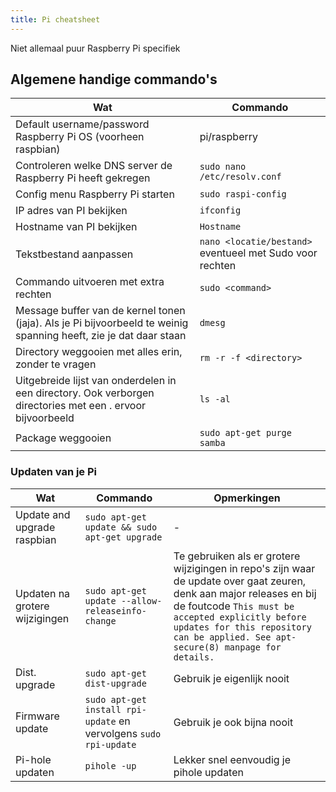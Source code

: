 ```yaml
---
title: Pi cheatsheet
---
```


Niet allemaal puur Raspberry Pi specifiek

## Algemene handige commando's

| Wat                                                                                                               | Commando                                                 |
| ----------------------------------------------------------------------------------------------------------------- | -------------------------------------------------------- |
| Default username/password Raspberry Pi OS (voorheen raspbian)                                                     | pi/raspberry                                             |
| Controleren welke DNS server de Raspberry Pi heeft gekregen                                                       | `sudo nano /etc/resolv.conf`                             |
| Config menu Raspberry Pi starten                                                                                  | `sudo raspi-config`                                      |
| IP adres van PI bekijken                                                                                          | `ifconfig`                                               |
| Hostname van PI bekijken                                                                                          | `Hostname`                                               |
| Tekstbestand aanpassen                                                                                            | `nano <locatie/bestand>` eventueel met Sudo voor rechten |
| Commando uitvoeren met extra rechten                                                                              | `sudo <command>`                                         |
| Message buffer van de kernel tonen (jaja). Als je Pi bijvoorbeeld te weinig spanning heeft, zie je dat daar staan | `dmesg`                                                  |
| Directory weggooien met alles erin, zonder te vragen                                                              | `rm -r -f <directory>`                                   |
| Uitgebreide lijst van onderdelen in een directory. Ook verborgen directories met een . ervoor bijvoorbeeld        | `ls -al`                                                 |
| Package weggooien                                                                                                 | `sudo apt-get purge samba`                               |

### Updaten van je Pi

| Wat                            | Commando                                                          | Opmerkingen                                                                                                                                                                                                                                                     |
| ------------------------------ | ----------------------------------------------------------------- | --------------------------------------------------------------------------------------------------------------------------------------------------------------------------------------------------------------------------------------------------------------- |
| Update and upgrade raspbian    | `sudo apt-get update && sudo apt-get upgrade`                     | -                                                                                                                                                                                                                                                               |
| Updaten na grotere wijzigingen | `sudo apt-get update --allow-releaseinfo-change`                  | Te gebruiken als er grotere wijzigingen in repo's zijn waar de update over gaat zeuren, denk aan major releases en bij de foutcode `This must be accepted explicitly before updates for this repository can be applied. See apt-secure(8) manpage for details.` |
| Dist. upgrade                  | `sudo apt-get dist-upgrade`                                       | Gebruik je eigenlijk nooit                                                                                                                                                                                                                                      |
| Firmware update                | `sudo apt-get install rpi-update` en vervolgens `sudo rpi-update` | Gebruik je ook bijna nooit                                                                                                                                                                                                                                      |
| Pi-hole updaten                | `pihole -up`                                                      | Lekker snel eenvoudig je pihole updaten                                                                                                                                                                                                                         |
